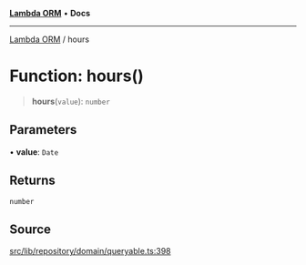 [**Lambda ORM**](../README.md) • **Docs**

***

[Lambda ORM](../README.md) / hours

# Function: hours()

> **hours**(`value`): `number`

## Parameters

• **value**: `Date`

## Returns

`number`

## Source

[src/lib/repository/domain/queryable.ts:398](https://github.com/lambda-orm/lambdaorm-base/blob/aa369ded9e7763a31678c0168646a8ee1291b500/src/lib/repository/domain/queryable.ts#L398)
